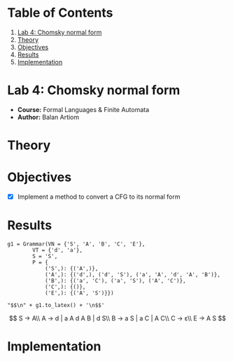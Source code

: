 
# Table of Contents

1.  [Lab 4: Chomsky normal form](#orga493fc5)
2.  [Theory](#org1799aba)
3.  [Objectives](#orga341e89)
4.  [Results](#orgc8b2a98)
5.  [Implementation](#orge7e9daa)



<a id="orga493fc5"></a>

# Lab 4: Chomsky normal form

-   **Course:** Formal Languages & Finite Automata
-   **Author:** Balan Artiom


<a id="org1799aba"></a>

# Theory


<a id="orga341e89"></a>

# Objectives

-   [X] Implement a method to convert a CFG to its normal form


<a id="orgc8b2a98"></a>

# Results

    g1 = Grammar(VN = {'S', 'A', 'B', 'C', 'E'},
            VT = {'d', 'a'},
            S = 'S',
            P = {
                ('S',): {('A',)},
                ('A',): {('d',), ('d', 'S'), ('a', 'A', 'd', 'A', 'B')},
                ('B',): {('a', 'C'), ('a', 'S'), ('A', 'C')},
                ('C',): {()},
                ('E',): {('A', 'S')}})
    
    "$$\n" + g1.to_latex() + '\n$$'

$$
S → A\\
A → d | a A d A B | d S\\
B → a S | a C | A C\\
C → ε\\
E → A S
$$


<a id="orge7e9daa"></a>

# Implementation

